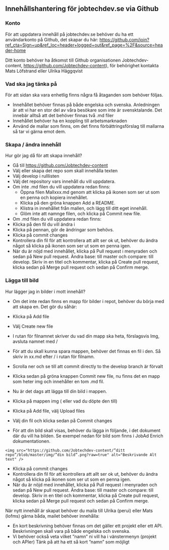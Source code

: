## Innehållshantering för jobtechdev.se via Github
### Konto
För att uppdatera innehåll på jobtechdev.se behöver du ha ett användarkonto på Github, det skapar du här: 
https://github.com/join?ref_cta=Sign+up&ref_loc=header+logged+out&ref_page=%2F&source=header-home  

Ditt konto behöver ha åtkomst till Github organisationen Jobtechdev-content, https://github.com/Jobtechdev-content), för behörighet kontakta Mats Löfstrand eller Ulrika Häggqvist  

### Vad ska jag tänka på
För att sidan ska vara enhetlig finns några få åtaganden som behöver följas. 

* Innehållet behöver finnas på både engelska och svenska. Anledningen är att vi har en stor del av våra besökare som inte är svensktalande. Det innebär alltså att det behöver finnas två .md filer
*	Innehållet behöver ha en koppling till arbetsmarknaden 
*	Använd de mallar som finns, om det finns förbättringsförslag till mallarna så tar vi gärna emot dem. 

### Skapa / ändra innehåll
Hur gör jag då för att skapa innehåll?
* Gå till https://github.com/Jobtechdev-content
*	Välj eller skapa det repo som skall innehålla texten
*	Välj develop i rulllisten
* Välj det repository vars innehåll du vill uppdatera.
* Om inte .md filen du vill uppdatera redan finns:
  *	Öppna filen Mallxxx.md genom att klicka på ikonen som ser ut som en penna och kopiera innehållet.
  *	Klicka på den gröna knappen Add a README.
  *	Klistra in innehållet från mallen, och lägg till ditt eget innehåll.
  *	Glöm inte att namnge filen, och klicka på Commit new file.
*	Om .md filen du vill uppdatera redan finns:
  *	Klicka på den fil du vill ändra i
  *	Klicka på pennan, gör de ändringar som behövs.
  *	Klicka på commit changes
*	Kontrollera din fil för att kontrollera att allt ser ok ut, behöver du ändra något så klicka på ikonen som ser ut som en penna igen.
*	När du är nöjd med innehållet, klicka på Pull request i menyraden och sedan på New pull request. Ändra base: till master och compare: till develop. Skriv in en titel och kommentar, klicka på Create pull request, klicka sedan på Merge pull request och sedan på Confirm merge.

### Lägga till bild
Hur lägger jag in bilder i mott innehåll?

*	Om det inte redan finns en mapp för bilder i repot, behöver du börja med att skapa en. Det gör du såhär:
  *	Klicka på Add file
  *	Välj Create new file
  *	I rutan för filnamnet skriver du vad din mapp ska heta, förslagsvis Img, avsluta namnet med / 
  *	För att du skall kunna spara mappen, behöver det finnas en fil i den.  Så skriv in xx.md efter / i rutan för filnamn.
  *	Scrolla ner och se till att commit directly to the develop branch är förvalt
  *	Klicka sedan på gröna knappen Commit new file, nu finns det en mapp som heter img och innehåller en tom .md fil.

*	Nu är det dags att lägga till din bild i mappen.
  * Klicka på mappen img ( eller vad du döpte den till)
  * Klicka på Add file, välj Upload files
  * Välj din fil och klicka sedan på Commit changes

* För att din bild skall visas, behöver du lägga in följande, i det dokument där du vill ha bilden. 
  Se exempel nedan för bild som finns i JobAd Enrich dokumentationen.
  
 ``<img src="https://github.com/Jobtechdev-content/”ditt repo”/blob/master/img/”din bild”.png?raw=true"
     alt="Beskrivande Alt text" />`` 
     
*	Klicka på commit changes
*	Kontrollera din fil för att kontrollera att allt ser ok ut, behöver du ändra något så klicka på ikonen som ser ut som en penna igen.
*	När du är nöjd med innehållet, klicka på Pull request i menyraden och sedan på New pull request. Ändra base: till master och compare: till develop. Skriv in en titel och kommentar, klicka på Create pull request, klicka sedan på Merge pull request och sedan på Confirm merge.


När nytt innehåll är skapat behöver du maila till Ulrika (perui) eller Mats (lofms) gärna båda, mailet behöver innehålla:

*	En kort beskrivning behöver finnas om det gäller ett projekt eller ett API.
Beskrivningen skall vara på både engelska och svenska.
*	Vi behöver också veta vilket ”namn” ni vill ha i vänstermenyn (projekt och APIer)
Tänk på att ha ett så kort ”namn” som möjligt








